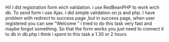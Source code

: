 Hi!
I did registration form wich validation.
i use RedBeanPHP to work wich db.
To send form i use Ajax.
I did simple validation on js and php.
I have problem with redirect to success page ,but in success page, when user registered you can see "Welcome <email>"
i tried to do this task very fast and maybe forgot something.
So that the form works you just need to connect it to db in db.php
i think i spent to this task a 1.30 or 2 hours